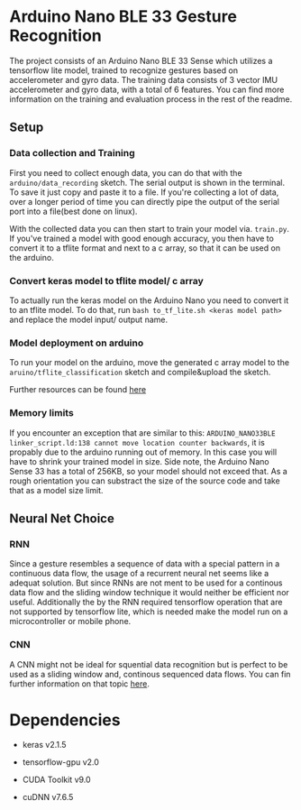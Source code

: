 # Arduino Nano BLE 33 Gesture Recognition

The project consists of an Arduino Nano BLE 33 Sense which utilizes a tensorflow lite model, trained to recognize gestures based on accelerometer and gyro data. The training data consists of 3 vector IMU accelerometer and gyro data, with a total of 6 features. You can find more information on the training and evaluation process in the rest of the readme.

## Setup

### Data collection and Training

First you need to collect enough data, you can do that with the `arduino/data_recording` sketch. The serial output is shown in the terminal. To save it just copy and paste it to a file. If you're collecting a lot of data, over a longer period of time you can directly pipe the output of the serial port into a file(best done on linux).

With the collected data you can then start to train your model via. `train.py`.
If you've trained a model with good enough accuracy, you then have to convert it to a tflite format and next to a c array, so that it can be used on the arduino.

### Convert keras model to tflite model/ c array

To actually run the keras model on the Arduino Nano you need to convert it to an tflite model. To do that, run
`bash to_tf_lite.sh <keras model path>` and replace the model input/ output name.

### Model deployment on arduino

To run your model on the arduino, move the generated c array model to the `aruino/tflite_classification` sketch and compile&upload the sketch.

Further resources can be found [here](https://www.tensorflow.org/lite/microcontrollers/library)

### Memory limits

If you encounter an exception that are similar to this: `ARDUINO_NANO33BLE linker_script.ld:138 cannot move location counter backwards`, it is propably due to the arduino running out of memory. In this case you will have to shrink your trained model in size. Side note, the Arduino Nano Sense 33 has a total of 256KB, so your model should not exceed that. As a rough orientation you can substract the size of the source code and take that as a model size limit.  

## Neural Net Choice

### RNN

Since a gesture resembles a sequence of data with a special pattern in a continuous data flow, the usage of a recurrent neural net seems like a adequat solution. But since RNNs are not ment to be used for a continous data flow and the sliding window technique it would neither be efficient nor useful.
Additionally the by the RNN required tensorflow operation that are not supported by tensorflow lite, which is needed make the model run on a microcontroller or mobile phone.

### CNN

A CNN might not be ideal for squential data recognition but is perfect to be used as a sliding window and, continous sequenced data flows.
You can fin further information on that topic [here](https://medium.com/@jon.froiland/convolutional-neural-networks-for-sequence-processing-part-1-420dd9b500).

# Dependencies

- keras v2.1.5

- tensorflow-gpu v2.0 <br>

- CUDA Toolkit v9.0

- cuDNN v7.6.5
